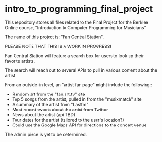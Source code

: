 # intro_to_programming_final_project
This repository stores all files related to the Final Project for the Berklee Online course, "Introduction to Computer Programming for Musicians".

The name of this project is: "Fan Central Station".

PLEASE NOTE THAT THIS IS A WORK IN PROGRESS!

Fan Central Station will feature a search box for users to look up their favorite artists.

The search will reach out to several APIs to pull in various content about the artist.

From an outside-in level, an "artist fan page" might include the following::

* Random art from the "fan.art.tv" site
* Top 5 songs from the artist, pulled in from the "musixmatch" site
* A summary of the artist from "Lastfm"
* Most recent tweets about the artist from Twitter
* News about the artist (api TBD)
* Tour dates for the artist (tailored to the user's location?)
* Could use the Google Maps API for directions to the concert venue

The admin piece is yet to be determined.
